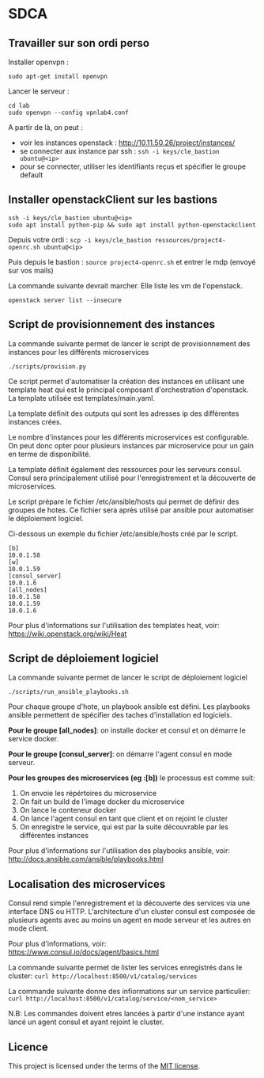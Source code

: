 # SDCA

## Travailler sur son ordi perso

Installer openvpn :
```
sudo apt-get install openvpn
```

Lancer le serveur :
```
cd lab
sudo openvpn --config vpnlab4.conf
```

A partir de là, on peut :
* voir les instances openstack : http://10.11.50.26/project/instances/
* se connecter aux instance par ssh : `ssh -i keys/cle_bastion ubuntu@<ip>`
* pour se connecter, utiliser les identifiants reçus et spécifier le groupe default

## Installer openstackClient sur les bastions

```
ssh -i keys/cle_bastion ubuntu@<ip>
sudo apt install python-pip && sudo apt install python-openstackclient
```

Depuis votre ordi : `scp -i keys/cle_bastion ressources/project4-openrc.sh ubuntu@<ip>`

Puis depuis le bastion : `source project4-openrc.sh` et entrer le mdp (envoyé sur vos mails)

La commande suivante devrait marcher. Elle liste les vm de l'openstack.
```
openstack server list --insecure
```

## Script de provisionnement des instances

La commande suivante permet de lancer le script de provisionnement des instances pour les différents microservices
```
./scripts/provision.py
```

Ce script permet d'automatiser la création des instances en utilisant une template heat qui est le principal composant d'orchestration d'openstack.
La template utilisée est templates/main.yaml.

La template définit des outputs qui sont les adresses ip des différentes instances crées.

Le nombre d'instances pour les différents microservices est configurable. On peut donc opter pour plusieurs instances par microservice pour un gain en terme de disponibilité.

La template définit également des ressources pour les serveurs consul. Consul sera principalement utilisé pour l'enregistrement et la découverte de microservices.

Le script prépare le fichier /etc/ansible/hosts qui permet de définir des groupes de hotes. Ce fichier sera après utilisé par ansible pour automatiser le déploiement logiciel.

Ci-dessous un exemple du fichier /etc/ansible/hosts créé par le script.

```
[b]
10.0.1.58
[w]
10.0.1.59
[consul_server]
10.0.1.6
[all_nodes]
10.0.1.58
10.0.1.59
10.0.1.6
```

Pour plus d'informations sur l'utilisation des templates heat, voir: https://wiki.openstack.org/wiki/Heat


## Script de déploiement logiciel
La commande suivante permet de lancer le script de déploiement logiciel
```
./scripts/run_ansible_playbooks.sh
```

Pour chaque groupe d'hote, un playbook ansible est défini. Les playbooks ansible permettent de spécifier des taches d'installation ed logiciels.

**Pour le groupe [all_nodes]**: on installe docker et consul et on démarre le service docker.

**Pour le groupe [consul_server]**: on démarre l'agent consul en mode serveur.

**Pour les groupes des microservices (eg :[b])** le processus est comme suit:

 1. On envoie les répértoires du microservice
 2. On fait un build de l'image docker du microservice
 3. On lance le conteneur docker
 4. On lance l'agent consul en tant que client et on rejoint le cluster
 5. On enregistre le service, qui est par la suite découvrable par les différentes instances

Pour plus d'informations sur l'utilisation des playbooks ansible, voir: http://docs.ansible.com/ansible/playbooks.html
## Localisation des microservices

Consul rend simple l'enregistrement et la découverte des services via une interface DNS ou HTTP.
L'architecture d'un cluster consul est composée de plusieurs agents avec au moins un agent en mode serveur et les autres en mode client.

Pour plus d'informations, voir: https://www.consul.io/docs/agent/basics.html

La commande suivante permet de lister les services enregistrés dans le cluster:
`curl http://localhost:8500/v1/catalog/services`

La commande suivante donne des infiormations sur un service particulier:
`curl http://localhost:8500/v1/catalog/service/<nom_service>`

N.B: Les commandes doivent etres lancées à partir d'une instance ayant lancé un agent consul et ayant rejoint le cluster.

## Licence

This project is licensed under the terms of the
[MIT license](http://opensource.org/licenses/MIT).